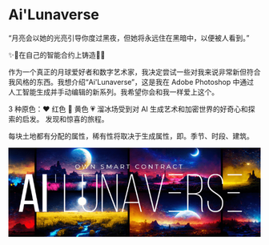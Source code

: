 # Ai'Lunaverse

“月亮会以她的光亮引导你度过黑夜，但她将永远住在黑暗中，以便被人看到。”

✨🌙在自己的智能合约上铸造🌙✨

作为一个真正的月球爱好者和数字艺术家，我决定尝试一些对我来说非常新但符合我风格的东西。我想介绍“Ai'Lunaverse”，这是我在 Adobe Photoshop 中通过人工智能生成并手动编辑的新系列。我希望你会和我一样爱上这个。

3 种原色：❤️ 红色 💛 黄色 💗 溜冰场受到对 AI 生成艺术和加密世界的好奇心和探索的启发。
发现和惊喜的旅程。

每块土地都有分配的属性，稀有性将取决于生成属性，即。季节、时段、建筑。

![AI](AI.png)
